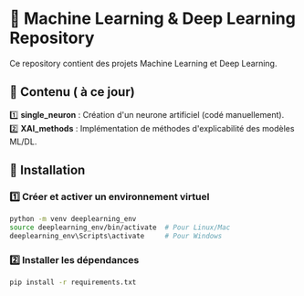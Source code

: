 # 📌 Machine Learning & Deep Learning Repository  

Ce repository contient des projets Machine Learning et Deep Learning.  

## 📂 Contenu ( à ce jour)

1️⃣ **single_neuron** : Création d'un neurone artificiel (codé manuellement).  
2️⃣ **XAI_methods** : Implémentation de méthodes d'explicabilité des modèles ML/DL.  

## 🚀 Installation  

### 1️⃣ Créer et activer un environnement virtuel  

```bash
python -m venv deeplearning_env
source deeplearning_env/bin/activate  # Pour Linux/Mac
deeplearning_env\Scripts\activate     # Pour Windows
```
### 2️⃣ Installer les dépendances
```bash
pip install -r requirements.txt
```